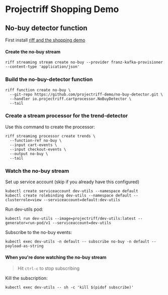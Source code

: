 # Projectriff Shopping Demo

## No-buy detector function

First install [riff and the shopping demo](README.md)

#### Create the no-buy stream

```
riff streaming stream create no-buy --provider franz-kafka-provisioner --content-type 'application/json'
```

### Build the no-buy-detector function

```
riff function create no-buy \
  --git-repo https://github.com/projectriff-demo/no-buy-detector.git \
  --handler io.projectriff.cartprocessor.NoBuyDetector \
  --tail
```

### Create a stream processor for the trend-detector

Use this command to create the processor:

```
riff streaming processor create trends \
  --function-ref no-buy \
  --input cart-events \
  --input checkout-events \
  --output no-buy \
  --tail
```

### Watch the no-buy stream

Set up service account (skip if you already have this configured)

```
kubectl create serviceaccount dev-utils --namespace default
kubectl create rolebinding dev-utils --namespace default --clusterrole=view --serviceaccount=default:dev-utils
```

Run dev-utils pod:

```
kubectl run dev-utils --image=projectriff/dev-utils:latest --generator=run-pod/v1 --serviceaccount=dev-utils
```

Subscribe to the no-buy events:

```
kubectl exec dev-utils -n default -- subscribe no-buy -n default --payload-as-string
```

#### When you're done watching the no-buy stream

> Hit `ctrl-c` to stop subscribing

Kill the subscription:

```
kubectl exec dev-utils -- sh -c 'kill $(pidof subscribe)'
```
